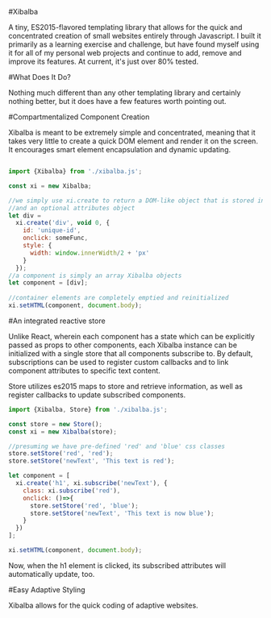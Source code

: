 #Xibalba

A tiny, ES2015-flavored templating library that allows for the quick and concentrated creation of small websites entirely through Javascript. I built it primarily as a learning exercise and challenge, but have found myself using it for all of my personal web projects and continue to add, remove and improve its features. At current, it's just over 80% tested.

#What Does It Do?

Nothing much different than any other templating library and certainly nothing better, but it does have a few features worth pointing out. 

#Compartmentalized Component Creation

Xibalba is meant to be extremely simple and concentrated, meaning that it takes very little to create a quick DOM element and render it on the screen. It encourages smart element encapsulation and dynamic updating.

```javascript 

import {Xibalba} from './xibalba.js';

const xi = new Xibalba; 

//we simply use xi.create to return a DOM-like object that is stored in div//xi.creat takes three arguments: the node element, optional text content, 
//and an optional attributes object
let div = 
  xi.create('div', void 0, {
    id: 'unique-id',
    onclick: someFunc,
    style: {
      width: window.innerWidth/2 + 'px'
    }
  });
//a component is simply an array Xibalba objects 
let component = [div];
  
//container elements are completely emptied and reinitialized
xi.setHTML(component, document.body);

```

#An integrated reactive store

Unlike React, wherein each component has a state which can be explicitly passed as props to other components, each Xibalba instance can be initialized with a single store that all components subscribe to. By default, subscriptions can be used to register custom callbacks and to link component attributes to specific text content. 

Store utilizes es2015 maps to store and retrieve information, as well as register callbacks to update subscribed components. 

```javascript 
import {Xibalba, Store} from './xibalba.js';

const store = new Store();
const xi = new Xibalba(store);

//presuming we have pre-defined 'red' and 'blue' css classes
store.setStore('red', 'red');
store.setStore('newText', 'This text is red');

let component = [
  xi.create('h1', xi.subscribe('newText'), {
    class: xi.subscribe('red'),
    onclick: ()=>{
      store.setStore('red', 'blue');
      store.setStore('newText', 'This text is now blue');
    }
  })
];

xi.setHTML(component, document.body);

```
Now, when the h1 element is clicked, its subscribed attributes will automatically update, too. 

#Easy Adaptive Styling

Xibalba allows for the quick coding of adaptive websites. 
